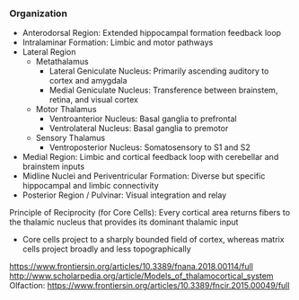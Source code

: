 ### Organization
- Anterodorsal Region: Extended hippocampal formation feedback loop
- Intralaminar Formation: Limbic and motor pathways
- Lateral Region
	- Metathalamus
		- Lateral Geniculate Nucleus: Primarily ascending auditory to cortex and amygdala
		- Medial Geniculate Nucleus: Transference between brainstem, retina, and visual cortex
	- Motor Thalamus
		- Ventroanterior Nucleus: Basal ganglia to prefrontal
		- Ventrolateral Nucleus: Basal ganglia to premotor
	- Sensory Thalamus
		- Ventroposterior Nucleus: Somatosensory to S1 and S2
- Medial Region: Limbic and cortical feedback loop with cerebellar and brainstem inputs
- Midline Nuclei and Periventricular Formation: Diverse but specific hippocampal and limbic connectivity
- Posterior Region / Pulvinar: Visual integration and relay


Principle of Reciprocity (for Core Cells): Every cortical area returns fibers to the thalamic nucleus that provides its dominant thalamic input

- Core cells project to a sharply bounded field of cortex, whereas matrix cells project broadly and less topographically

https://www.frontiersin.org/articles/10.3389/fnana.2018.00114/full
http://www.scholarpedia.org/article/Models_of_thalamocortical_system
Olfaction: https://www.frontiersin.org/articles/10.3389/fncir.2015.00049/full